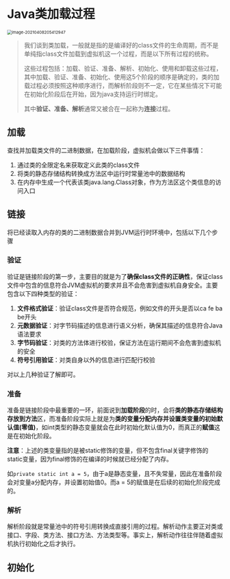 # Java类加载过程



<img src="http://typicture.loopcode.online/image/image-20210408205412947.png" alt="image-20210408205412947" style="zoom: 67%;" />

> 我们谈到类加载，一般就是指的是编译好的class文件的生命周期，而不是单纯指class文件加载到虚拟机这一个过程，而是以下所有过程的统称。
>
> 这些过程包括：加载、验证、准备、解析、初始化、使用和卸载这些过程，其中加载、验证、准备、初始化、使用这5个阶段的顺序是确定的，类的加载过程必须按照这种顺序进行，而解析阶段则不一定，它在某些情况下可能在初始化阶段后在开始，因为java支持运行时绑定。
>
> 其中**验证、准备、解析**通常又被合在一起称为**连接**过程。

## 加载

查找并加载类文件的二进制数据，在加载阶段，虚拟机会做以下三件事情：

1. 通过类的全限定名来获取定义此类的class文件
2. 将类的静态存储结构转换成方法区中运行时常量池中的数据结构
3. 在内存中生成一个代表该类java.lang.Class对象，作为方法区这个类信息的访问入口

## 链接

将已经读取入内存的类的二进制数据合并到JVM运行时环境中，包括以下几个步骤

### 验证

验证是链接阶段的第一步，主要目的就是为了**确保class文件的正确性**，保证class文件中包含的信息符合JVM虚拟机的要求并且不会危害到虚拟机自身安全。主要包含以下四种类型的验证：

1. **文件格式验证**：验证class文件是否符合规范，例如文件的开头是否以ca fe ba be开头
2. **元数据验证**：对字节码描述的信息进行语义分析，确保其描述的信息符合Java语法要求
3. **字节码验证**：对类的方法体进行校验，保证方法在运行期间不会危害到虚拟机的安全
4. **符号引用验证**：对类自身以外的信息进行匹配行校验

对以上几种验证了解即可。

### 准备

准备是链接阶段中最重要的一环，前面说到**加载阶段**的时，会将**类的静态存储结构存放到方法**区，而准备阶段实际上就是为**类的变量分配内存并设置类变量的初始默认值(零值)**，如int类型的静态变量就会在此时初始化默认值为0，而真正的**赋值**这是在初始化阶段。

**注意**：上述的类变量指的是被static修饰的变量，但不包含final关键字修饰的static变量，因为final修饰的在编译的时候就已经分配了内存。

如`private static int a = 5`，由于a是静态变量，且不失常量，因此在准备阶段会对变量a分配内存，并设置初始值0。而a = 5的赋值是在后续的初始化阶段完成的。

### 解析

解析阶段就是常量池中的符号引用转换成直接引用的过程。解析动作主要正对类或接口、字段、类方法、接口方法、方法类型等。事实上，解析动作往往伴随着虚拟机执行初始化之后才执行。

## 初始化

